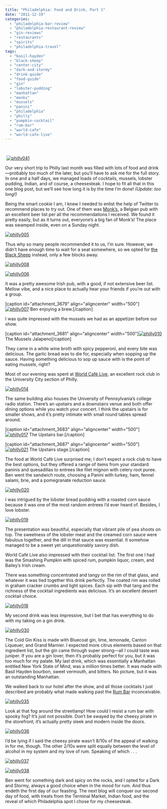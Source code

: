 ```yaml
---
title: "Philadelphia: Food and Drink, Part 1"
date: "2011-12-19"
categories: 
  - "philadelphia-bar-review"
  - "philadelphia-restaurant-review"
  - "gin-reviews"
  - "restaurants"
  - "spirits"
  - "philadelphia-travel"
tags: 
  - "basil-hayden"
  - "black-sheep"
  - "center-city"
  - "dark-and-stormy"
  - "drink-guide"
  - "food-guide"
  - "gin"
  - "lobster-pudding"
  - "manhattan"
  - "monks"
  - "mussels"
  - "panini"
  - "philadelphia"
  - "philly"
  - "pumpkin-cocktail"
  - "rum-bar"
  - "world-cafe"
  - "world-cafe-live"
---
```


 

 [![](http://s3.amazonaws.com/thegourmez-wpmedia/2011/12/philly041.jpg "philly041")](http://s3.amazonaws.com/thegourmez-wpmedia/2011/12/philly041.jpg)

Our very short trip to Philly last month was filled with lots of food and drink—probably too much of the later, but you’ll have to ask me for the full story. In one and a half days, we managed loads of cocktails, mussels, lobster pudding, Indian, and of course, a cheesesteak. I hope to fit all that in this one blog post, but we’ll see how long it is by the time I’m done! _(Update: too long!)_

Being the smart cookie I am, I knew I needed to enlist the help of Twitter to recommend places to try out. One of them was [Monk’s,](http://www.monkscafe.com/) a Belgian pub with an excellent beer list per all the recommendations I received. We found it pretty easily, but as it turns out, everyone’s a big fan of Monk’s! The place was swamped inside, even on a Sunday night.

[![](http://s3.amazonaws.com/thegourmez-wpmedia/2011/12/philly005.jpg "philly005")](http://s3.amazonaws.com/thegourmez-wpmedia/2011/12/philly005.jpg)

Thus why so many people recommended it to us, I’m sure. However, we didn’t have enough time to wait for a seat somewhere, so we opted for [the Black Sheep](http://www.theblacksheeppub.com/) instead, only a few blocks away.

[![](http://s3.amazonaws.com/thegourmez-wpmedia/2011/12/philly008.jpg "philly008")](http://s3.amazonaws.com/thegourmez-wpmedia/2011/12/philly008.jpg)

[![](http://s3.amazonaws.com/thegourmez-wpmedia/2011/12/philly006.jpg "philly006")](http://s3.amazonaws.com/thegourmez-wpmedia/2011/12/philly006.jpg)

It was a pretty awesome Irish pub, with a good, if not extensive beer list. Mellow vibe, and a nice place to actually hear your friends if you’re out with a group.

\[caption id="attachment\_3679" align="aligncenter" width="500"\][![](http://s3.amazonaws.com/thegourmez-wpmedia/2011/12/philly007.jpg "philly007")](http://s3.amazonaws.com/thegourmez-wpmedia/2011/12/philly007.jpg) Ben enjoying a brew.\[/caption\]

I was quite impressed with the mussels we had as an appetizer before our show.

\[caption id="attachment\_3681" align="aligncenter" width="500"\][![](http://s3.amazonaws.com/thegourmez-wpmedia/2011/12/philly010.jpg "philly010")](http://s3.amazonaws.com/thegourmez-wpmedia/2011/12/philly010.jpg) The Mussels Jalapeno\[/caption\]

They came in a white wine broth with spicy pepperoni, and every bite was delicious. The garlic bread was to die for, especially when sopping up the sauce. Having something delicious to sop up sauce with is the point of eating mussels, right?

Most of our evening was spent at [World Café Live](http://philly.worldcafelive.com/), an excellent rock club in the University City section of Philly.

[![](http://s3.amazonaws.com/thegourmez-wpmedia/2011/12/philly014.jpg "philly014")](http://s3.amazonaws.com/thegourmez-wpmedia/2011/12/philly014.jpg)

The same building also houses the University of Pennsylvania’s college radio station. There’s an upstairs and a downstairs venue and both offer dining options while you watch your concert. I think the upstairs is for smaller shows, and it’s pretty intimate with small round tables spread around.

\[caption id="attachment\_3683" align="aligncenter" width="500"\][![](http://s3.amazonaws.com/thegourmez-wpmedia/2011/12/philly017.jpg "philly017")](http://s3.amazonaws.com/thegourmez-wpmedia/2011/12/philly017.jpg) The Upstairs bar.\[/caption\]

\[caption id="attachment\_3687" align="aligncenter" width="500"\][![](http://s3.amazonaws.com/thegourmez-wpmedia/2011/12/philly021.jpg "philly021")](http://s3.amazonaws.com/thegourmez-wpmedia/2011/12/philly021.jpg) The Upstairs stage.\[/caption\]

The food at World Café Live surprised me; I don’t expect a rock club to have the best options, but they offered a range of items from your standard paninis and quesadillas to entrees like filet mignon with celery root puree. Ben went the sandwich route, choosing a Panini with turkey, ham, fennel salami, brie, and a pomegranate reduction sauce.

[![](http://s3.amazonaws.com/thegourmez-wpmedia/2011/12/philly020.jpg "philly020")](http://s3.amazonaws.com/thegourmez-wpmedia/2011/12/philly020.jpg)

I was intrigued by the lobster bread pudding with a roasted corn sauce because it was one of the most random entrees I’d ever heard of. Besides, I love lobster.

[![](http://s3.amazonaws.com/thegourmez-wpmedia/2011/12/philly019.jpg "philly019")](http://s3.amazonaws.com/thegourmez-wpmedia/2011/12/philly019.jpg)

The presentation was beautiful, especially that vibrant pile of pea shoots on top. The sweetness of the lobster meat and the creamed corn sauce were fabulous together, and the dill in that sauce was essential. It somehow managed to be a sweet yet unquestionably savory dish.

World Café Live also impressed with their cocktail list. The first one I had was the Smashing Pumpkin with spiced rum, pumpkin liquor, cream, and Bailey’s Irish cream.

There was something concentrated and tangy on the rim of that glass, and whatever it was tied together this drink perfectly. The coated rim was rolled in graham cracker crumbs and light spices. Each sip with that tang and the richness of the cocktail ingredients was delicious. It’s an excellent dessert cocktail choice.

[![](http://s3.amazonaws.com/thegourmez-wpmedia/2011/12/philly018.jpg "philly018")](http://s3.amazonaws.com/thegourmez-wpmedia/2011/12/philly018.jpg)

My second drink was less impressive, but I bet that has everything to do with my taking on a gin drink.

[![](http://s3.amazonaws.com/thegourmez-wpmedia/2011/12/philly030.jpg "philly030")](http://s3.amazonaws.com/thegourmez-wpmedia/2011/12/philly030.jpg)

The Cold Gin Kiss is made with Bluecoat gin, lime, lemonade, Canton Liqueuer, and Grand Marnier. I expected more citrus elements based on that ingredient list, but the gin came through super strong—all I could taste was juniper. If you are a gin lover, then it’s probably perfect for you, but it was too much for my palate. My last drink, which was essentially a Manhattan entitled New York State of Mind, was a million times better. It was made with Basil Hayden bourbon, sweet vermouth, and bitters. No picture, but it was an outstanding Manhattan.

We walked back to our hotel after the show, and all those cocktails I just described are probably what made walking past the [Rum Bar](http://rum-bar.com/) inconceivable.

[![](http://s3.amazonaws.com/thegourmez-wpmedia/2011/12/philly035.jpg "philly035")](http://s3.amazonaws.com/thegourmez-wpmedia/2011/12/philly035.jpg)

Look at that fog around the streetlamp! How could I resist a rum bar with spooky fog? It’s just not possible. Don’t be swayed by the cheesy pirate in the storefront; it’s actually pretty sleek and modern inside the doors.

[![](http://s3.amazonaws.com/thegourmez-wpmedia/2011/12/philly036.jpg "philly036")](http://s3.amazonaws.com/thegourmez-wpmedia/2011/12/philly036.jpg)

I’d be lying if I said the cheesy pirate wasn’t 8/10s of the appeal of walking in for me, though. The other 2/10s were split equally between the level of alcohol in my system and my love of rum. Speaking of which . . .

[![](http://s3.amazonaws.com/thegourmez-wpmedia/2011/12/philly037.jpg "philly037")](http://s3.amazonaws.com/thegourmez-wpmedia/2011/12/philly037.jpg)

[![](http://s3.amazonaws.com/thegourmez-wpmedia/2011/12/philly038.jpg "philly038")](http://s3.amazonaws.com/thegourmez-wpmedia/2011/12/philly038.jpg)

Ben went for something dark and spicy on the rocks, and I opted for a Dark and Stormy, always a good choice when in the mood for rum. And thus endeth the first day of our feasting. The next blog will conquer our second day of food, with treats from the Terminal Market, Indian food, and the reveal of which Philadelphia spot I chose for my cheesesteak.
